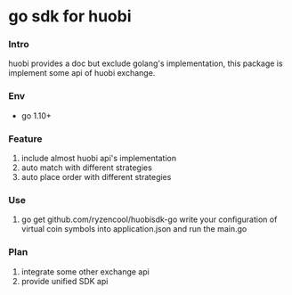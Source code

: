 # go sdk for huobi

### Intro
huobi provides a doc but exclude golang's implementation, this package is implement some api of huobi exchange.

### Env

* go 1.10+

### Feature

1. include almost huobi api's implementation
2. auto match with different strategies
3. auto place order with different strategies

### Use
1. go get github.com/ryzencool/huobisdk-go
write your configuration of  virtual coin symbols into application.json and run the main.go

### Plan
1. integrate some other exchange api
2. provide unified SDK api